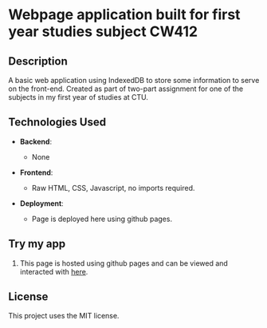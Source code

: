 # Webpage application built for first year studies subject CW412

## Description

A basic web application using IndexedDB to store some information to serve on the front-end. Created as part of two-part assignment for one of the subjects in my first year of studies at CTU.

## Technologies Used

- **Backend**:

  - None
 
- **Frontend**:
  - Raw HTML, CSS, Javascript, no imports required.

- **Deployment**:

  - Page is deployed here using github pages.

## Try my app

1. This page is hosted using github pages and can be viewed and interacted with [here](https://mrelementary.github.io/CW412_FA1/).

## License

This project uses the MIT license.
